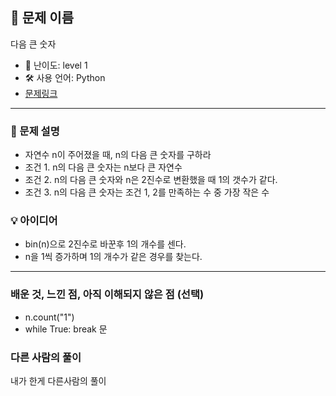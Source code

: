 ## 📘 문제 이름

다음 큰 숫자

- 🧩 난이도: level 1
- 🛠 사용 언어: Python
- [문제링크](https://school.programmers.co.kr/learn/courses/30/lessons/12911#)

---

### 🧠 문제 설명

- 자연수 n이 주어졌을 때, n의 다음 큰 숫자를 구하라
- 조건 1. n의 다음 큰 숫자는 n보다 큰 자연수
- 조건 2. n의 다음 큰 숫자와 n은 2진수로 변환했을 때 1의 갯수가 같다.
- 조건 3. n의 다음 큰 숫자는 조건 1, 2를 만족하는 수 중 가장 작은 수

### 💡 아이디어

- bin(n)으로 2진수로 바꾼후 1의 개수를 센다.
- n을 1씩 증가하며 1의 개수가 같은 경우를 찾는다.

---

### 배운 것, 느낀 점, 아직 이해되지 않은 점 (선택)

- n.count("1")
- while True: break 문

### 다른 사람의 풀이

내가 한게 다른사람의 풀이
